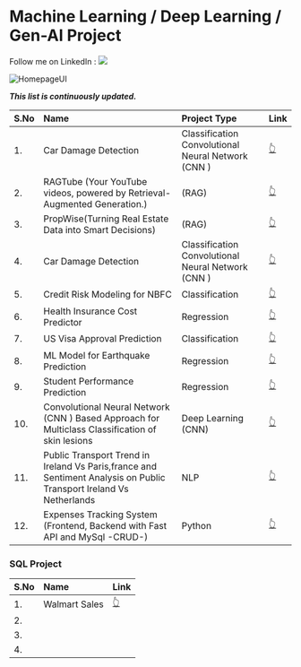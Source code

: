 # Machine Learning / Deep Learning / Gen-AI Project

Follow me on LinkedIn : [![](https://img.shields.io/badge/LinkedIn-0077B5?style=for-the-badge&logo=linkedin&logoColor=white)](https://www.linkedin.com/in/aadarsh-kushwaha-54a281194/)


![HomepageUI](./images/data_analytics.png)

***This list is continuously updated.***



| S.No | Name                                   |Project Type|  Link |
| :----| :--------------------------------------| :----------|  :----|
| 1.   | Car Damage Detection | Classification Convolutional Neural Network (CNN ) | [👆](https://github.com/Aadarsh4u-code/car-damage-detection-cnn) |
| 2.   | RAGTube (Your YouTube videos, powered by Retrieval-Augmented Generation.) | (RAG) | [👆](https://github.com/Aadarsh4u-code/RAGTube) |
| 3.   | PropWise(Turning Real Estate Data into Smart Decisions)| (RAG) | [👆](https://github.com/Aadarsh4u-code/PropWise) |
| 4.   | Car Damage Detection | Classification Convolutional Neural Network (CNN ) | [👆](https://github.com/Aadarsh4u-code/car-damage-detection-cnn) |
| 5.   | Credit Risk Modeling for NBFC | Classification                | [👆](https://github.com/Aadarsh4u-code/Credit-Risk-Model-For-NBFC) |
| 6.   | Health Insurance Cost Predictor | Regression         | [👆](https://github.com/Aadarsh4u-code/Health-Insurance-Cost-Predictor) |
| 7.   | US Visa Approval Prediction | Classification         | [👆](https://github.com/Aadarsh4u-code/US-Visa-Approval-Prediction) |
| 8.   | ML Model for Earthquake Prediction | Regression      | [👆](https://github.com/Aadarsh4u-code/ML-Model-for-Earthquake-Prediction) |
| 9.   | Student Performance Prediction | Regression          | [👆](https://github.com/Aadarsh4u-code/mlproject?tab=readme-ov-file) |
| 10.   | Convolutional Neural Network (CNN ) Based Approach for Multiclass Classification of skin lesions | Deep Learning (CNN) |  [👆](https://github.com/Aadarsh4u-code/CNN-Approach-for-Multiclass-Classification-of-skin-lesions/tree/main)|
| 11.   | Public Transport Trend in Ireland Vs Paris,france and Sentiment Analysis on Public Transport Ireland Vs Netherlands | NLP | [👆](https://github.com/Aadarsh4u-code/Public-transport-trend)   |
| 12.   | Expenses Tracking System (Frontend, Backend with Fast API and MySql -CRUD-)                                     |Python    | [👆](https://github.com/Aadarsh4u-code/Expense-Tracking-Sysytem)  


### SQL Project

| S.No                    | Name                                    | Link |
| :---------------------- | :-------------------------------------- | :----|
| 1.                      | Walmart Sales                           | [👆](https://github.com/Aadarsh4u-code/SQL_Walmart_Sales) |
| 2.                      |                                         |    |
| 3.                      |                                         |    |
| 4.                      |                                         |    |

